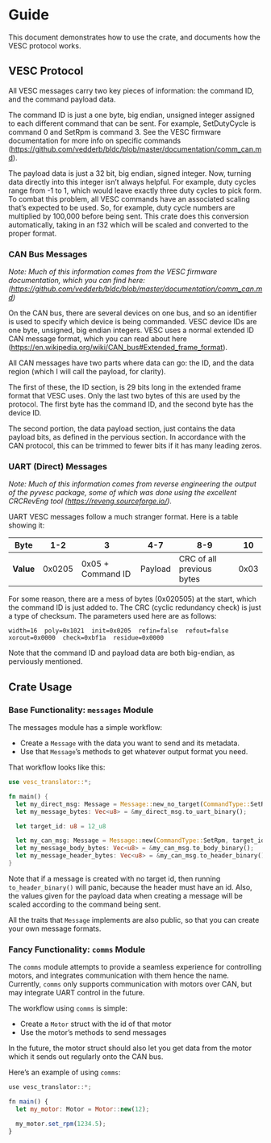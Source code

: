 # Guide

This document demonstrates how to use the crate, and documents how the VESC protocol works.

## VESC Protocol

All VESC messages carry two key pieces of information: the command ID, and the command payload data.

The command ID is just a one byte, big endian, unsigned integer assigned to each different command that can be sent. For example, SetDutyCycle is command 0 and SetRpm is command 3. See the VESC firmware documentation for more info on specific commands (<https://github.com/vedderb/bldc/blob/master/documentation/comm_can.md>).

The payload data is just a 32 bit, big endian, signed integer. Now, turning data directly into this integer isn’t always helpful. For example, duty cycles range from -1 to 1, which would leave exactly three duty cycles to pick form. To combat this problem, all VESC commands have an associated scaling that’s expected to be used. So, for example, duty cycle numbers are multiplied by 100,000 before being sent. This crate does this conversion automatically, taking in an f32 which will be scaled and converted to the proper format.

### CAN Bus Messages

*Note: Much of this information comes from the VESC firmware documentation, which you can find here: (<https://github.com/vedderb/bldc/blob/master/documentation/comm_can.md>)*

On the CAN bus, there are several devices on one bus, and so an identifier is used to specify which device is being commanded. VESC device IDs are one byte, unsigned, big endian integers. VESC uses a normal extended ID CAN message format, which you can read about here (<https://en.wikipedia.org/wiki/CAN_bus#Extended_frame_format>).

All CAN messages have two parts where data can go: the ID, and the data region (which I will call the payload, for clarity).

The first of these, the ID section, is 29 bits long in the extended frame format that VESC uses. Only the last two bytes of this are used by the protocol. The first byte has the command ID, and the second byte has the device ID.

The second portion, the data payload section, just contains the data payload bits, as defined in the pervious section. In accordance with the CAN protocol, this can be trimmed to fewer bits if it has many leading zeros.

### UART (Direct) Messages

*Note: Much of this information comes from reverse engineering the output of the pyvesc package, some of which was done using the excellent CRCRevEng tool (<https://reveng.sourceforge.io/>).*

UART VESC messages follow a much stranger format. Here is a table showing it:

| **Byte** | 1-2 | 3 | 4-7 | 8-9 | 10 |
|----|----|----|----|----|----|
| **Value** | 0x0205 | 0x05 + Command ID | Payload | CRC of all previous bytes | 0x03 |

For some reason, there are a mess of bytes (0x020505) at the start, which the command ID is just added to. The CRC (cyclic redundancy check) is just a type of checksum. The parameters used here are as follows:

`width=16  poly=0x1021  init=0x0205  refin=false  refout=false  xorout=0x0000  check=0xbf1a  residue=0x0000`

Note that the command ID and payload data are both big-endian, as perviously mentioned.

## Crate Usage

### Base Functionality: `messages` Module

The messages module has a simple workflow:

* Create a `Message` with the data you want to send and its metadata.
* Use that `Message`’s methods to get whatever output format you need.

That workflow looks like this:

```rust
use vesc_translator::*;

fn main() {
  let my_direct_msg: Message = Message::new_no_target(CommandType::SetRpm, 1234.5);
  let my_message_bytes: Vec<u8> = &my_direct_msg.to_uart_binary();

  let target_id: u8 = 12_u8

  let my_can_msg: Message = Message::new(CommandType::SetRpm, target_id, 1234.5);
  let my_message_body_bytes: Vec<u8> = &my_can_msg.to_body_binary();
  let my_message_header_bytes: Vec<u8> = &my_can_msg.to_header_binary();
}
```

Note that if a message is created with no target id, then running `to_header_binary()` will panic, because the header must have an id. Also, the values given for the payload data when creating a message will be scaled according to the command being sent.

All the traits that `Message` implements are also public, so that you can create your own message formats.

### Fancy Functionality: `comms` Module

The `comms` module attempts to provide a seamless experience for controlling motors, and integrates communication with them hence the name. Currently, `comms` only supports communication with motors over CAN, but may integrate UART control in the future.

The workflow using `comms` is simple:

* Create a `Motor` struct with the id of that motor
* Use the motor’s methods to send messages

In the future, the motor struct should also let you get data from the motor which it sends out regularly onto the CAN bus.

Here’s an example of using `comms`:

```javascript
use vesc_translator::*;

fn main() {
  let my_motor: Motor = Motor::new(12);

  my_motor.set_rpm(1234.5);
}
```


